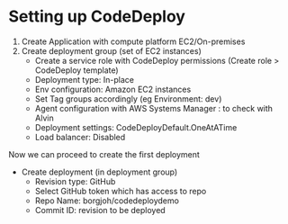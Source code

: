 # Setting up CodeDeploy

1. Create Application with compute platform EC2/On-premises
2. Create deployment group (set of EC2 instances)
    - Create a service role with CodeDeploy permissions (Create role > CodeDeploy template)
    - Deployment type: In-place
    - Env configuration: Amazon EC2 instances
    - Set Tag groups accordingly (eg Environment: dev)
    - Agent configuration with AWS Systems Manager : to check with Alvin
    - Deployment settings: CodeDeployDefault.OneAtATime
    - Load balancer: Disabled

Now we can proceed to create the first deployment

- Create deployment (in deployment group)
    - Revision type: GitHub
    - Select GitHub token which has access to repo
    - Repo Name: borgjoh/codedeploydemo
    - Commit ID: revision to be deployed
    

